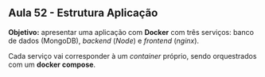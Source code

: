 ## Aula 52 - Estrutura Aplicação

**Objetivo:** apresentar uma aplicação com **Docker** com três serviços: banco de dados (MongoDB), *backend* (*Node*) e *frontend* (*nginx*).

Cada serviço vai corresponder à um *container* próprio, sendo orquestrados com um **docker compose**.
